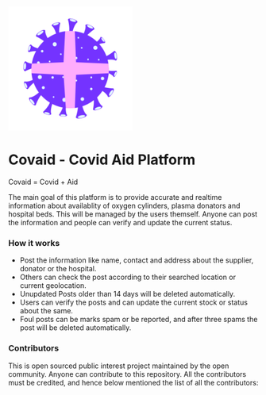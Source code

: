 <img src="/assets/logo.png" alt="Covaid Logo" width="250" height="250" border-radius="20">

# Covaid - Covid Aid Platform

Covaid = Covid + Aid

The main goal of this platform is to provide accurate and realtime information about availablity of oxygen cylinders, plasma donators and hospital beds.
This will be managed by the users themself. Anyone can post the information and people can verify and update the current status. 

### How it works

- Post the information like name, contact and address about the supplier, donator or the hospital.
- Others can check the post according to their searched location or current geolocation.
- Unupdated Posts older than 14 days will be deleted automatically.
- Users can verify the posts and can update the current stock or status about the same.
- Foul posts can be marks spam or be reported, and after three spams the post will be deleted automatically.

### Contributors

This is open sourced public interest project maintained by the open community. Anyone can contribute to this repository. All the contributors must be credited, and hence below mentioned the list of all the contributors: